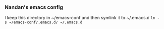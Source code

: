 ### Nandan's emacs config
I keep this directory in ~/emacs-conf and then symlink it to ~/.emacs.d
``ln -s ~/emacs-conf/.emacs.d/ ~/.emacs.d``

